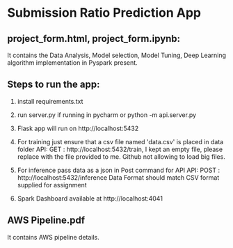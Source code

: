 # Submission Ratio Prediction App

## project_form.html, project_form.ipynb:
It contains the Data Analysis, Model selection, Model Tuning, Deep Learning algorithm implementation in Pyspark present.


## Steps to run the app:
1. install requirements.txt
2. run server.py if running in pycharm
      or
   python -m api.server.py
3. Flask app will run on http://localhost:5432
4. For training just ensure that a csv file named 'data.csv' is placed in data folder
   API: GET : http://localhost:5432/train, I kept an empty file, please replace with the file provided to me. Github not allowing to load big files.
5. For inference pass data as a json in Post command for API
   API: POST : http://localhost:5432/inference
   Data Format should match CSV format supplied for assignment
 
6. Spark Dashboard available at http://localhost:4041

## AWS Pipeline.pdf
It contains AWS pipeline details.
